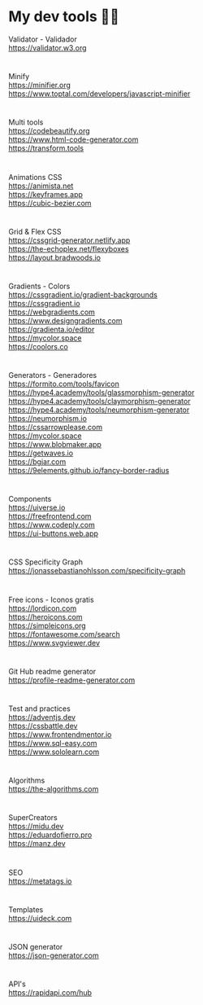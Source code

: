 # My dev tools 👨‍💻

Validator - Validador <br>
https://validator.w3.org
#
Minify <br>
https://minifier.org <br>
https://www.toptal.com/developers/javascript-minifier
#
Multi tools <br>
https://codebeautify.org <br>
https://www.html-code-generator.com <br>
https://transform.tools
#
Animations CSS <br>
https://animista.net <br>
https://keyframes.app <br>
https://cubic-bezier.com
#
Grid & Flex CSS <br>
https://cssgrid-generator.netlify.app <br>
https://the-echoplex.net/flexyboxes <br>
https://layout.bradwoods.io
#
Gradients - Colors <br>
https://cssgradient.io/gradient-backgrounds <br>
https://cssgradient.io <br>
https://webgradients.com <br>
https://www.designgradients.com <br>
https://gradienta.io/editor <br>
https://mycolor.space <br>
https://coolors.co
#
Generators - Generadores <br>
https://formito.com/tools/favicon <br>
https://hype4.academy/tools/glassmorphism-generator  <br>
https://hype4.academy/tools/claymorphism-generator  <br>
https://hype4.academy/tools/neumorphism-generator  <br>
https://neumorphism.io <br>
https://cssarrowplease.com <br>
https://mycolor.space <br>
https://www.blobmaker.app <br>
https://getwaves.io <br>
https://bgjar.com <br>
https://9elements.github.io/fancy-border-radius
#
Components <br>
https://uiverse.io <br>
https://freefrontend.com <br>
https://www.codeply.com <br>
https://ui-buttons.web.app
#
CSS Specificity Graph <br>
https://jonassebastianohlsson.com/specificity-graph
#
Free icons - Iconos gratis <br>
https://lordicon.com <br>
https://heroicons.com <br>
https://simpleicons.org <br>
https://fontawesome.com/search <br>
https://www.svgviewer.dev
#
Git Hub readme generator <br>
https://profile-readme-generator.com
#
Test and practices <br>
https://adventjs.dev <br>
https://cssbattle.dev <br>
https://www.frontendmentor.io <br>
https://www.sql-easy.com <br>
https://www.sololearn.com
#
Algorithms <br>
https://the-algorithms.com
#
SuperCreators <br>
https://midu.dev <br>
https://eduardofierro.pro <br>
https://manz.dev
#
SEO <br>
https://metatags.io
#
Templates <br>
https://uideck.com
#
JSON generator <br>
https://json-generator.com
#
API's <br>
https://rapidapi.com/hub

